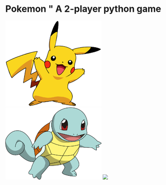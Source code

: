# Pokemon " A 2-player python game
<img width = "300" src="./pics/pikachu.png"> <img width = "300" src="./pics/squirtle.png"> <img width = "300" src="./pics/venausaur.png">

